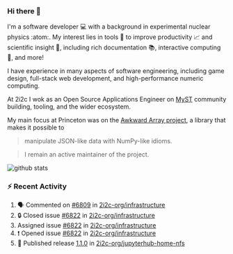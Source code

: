 ### Hi there 👋 

I'm a software developer 💻 with a background in experimental nuclear physics :atom:. My interest lies in tools :wrench: to improve productivity :chart_with_upwards_trend: and scientific insight :telescope:, including rich documentation 📚, interactive computing 🧮, and more! 

I have experience in many aspects of software engineering, including game design, full-stack web development, and high-performance numeric computing. 

At 2i2c I wok as an Open Source Applications Engineer on [MyST](https://github.com/jupyter-book/mystmd) community building, tooling, and the wider ecosystem. 

My main focus at Princeton was on the [Awkward Array project](awkward-array.org/), a library that makes it possible to 
> manipulate JSON-like data with NumPy-like idioms.

> I remain an active maintainer of the project. 

![github stats](https://github-readme-stats.vercel.app/api?username=agoose77&show_icons=true&hide_rank=true&hide_title=true&bg_color=30,e76445,904e95&text_color=efe3ec&icon_color=efe3ec)
<!--
**agoose77/agoose77** is a ✨ _special_ ✨ repository because its `README.md` (this file) appears on your GitHub profile.

Here are some ideas to get you started:

- 🔭 I’m currently working on ...
- 🌱 I’m currently learning ...
- 👯 I’m looking to collaborate on ...
- 🤔 I’m looking for help with ...
- 💬 Ask me about ...
- 📫 How to reach me: ...
- 😄 Pronouns: ...
- ⚡ Fun fact: ...
-->

### :zap: Recent Activity

<!--START_SECTION:activity-->
1. 🗣 Commented on [#6809](https://github.com/2i2c-org/infrastructure/issues/6809#issuecomment-3334850926) in [2i2c-org/infrastructure](https://github.com/2i2c-org/infrastructure)
2. 🔒 Closed issue [#6822](https://github.com/2i2c-org/infrastructure/issues/6822) in [2i2c-org/infrastructure](https://github.com/2i2c-org/infrastructure)
3.  Assigned issue [#6822](https://github.com/2i2c-org/infrastructure/issues/6822) in [2i2c-org/infrastructure](https://github.com/2i2c-org/infrastructure)
4. ❗ Opened issue [#6822](https://github.com/2i2c-org/infrastructure/issues/6822) in [2i2c-org/infrastructure](https://github.com/2i2c-org/infrastructure)
5. 🚀 Published release [1.1.0](https://github.com/2i2c-org/jupyterhub-home-nfs/releases/tag/1.1.0) in [2i2c-org/jupyterhub-home-nfs](https://github.com/2i2c-org/jupyterhub-home-nfs)
<!--END_SECTION:activity-->
